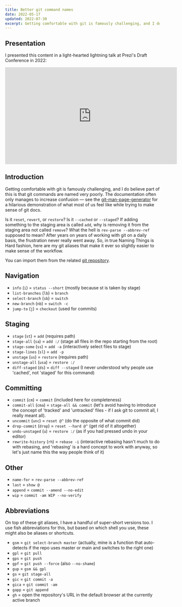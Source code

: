 ```yaml
---
title: Better git command names
date: 2022-05-17
updated: 2022-07-30
excerpt: Getting comfortable with git is famously challenging, and I do believe part of this is that git commands are named very poorly.
---
```


## Presentation

I presented this content in a light-hearted lightning talk at Prezi's Draft Conference in 2022:
<iframe width="560" height="315" src="https://www.youtube-nocookie.com/embed/91J19QG5pzo" title="YouTube video player" frameborder="0" allow="accelerometer; autoplay; clipboard-write; encrypted-media; gyroscope; picture-in-picture" allowfullscreen></iframe>

## Introduction

Getting comfortable with git is famously challenging, and I do believe part of this is that git commands are named very
poorly. The documentation often only manages to increase confusion — see the [git-man-page-generator](https://git-man-page-generator.lokaltog.net/) for a hilarious
demonstration of what most of us feel like while trying to make sense of git docs.

Is it `reset`, `revert`, or `restore`? Is it `--cached` or `--staged`? If adding something to the staging area is called `add`, why
is removing it from the staging area not called `remove`? What the hell is `rev-parse --abbrev-ref` supposed to mean? After
years on years of working with git on a daily basis, the frustration never really went away. So, in true Naming Things
is Hard fashion, here are my git aliases that make it ever so slightly easier to make sense of the workflow.

You can import them from the related [git repository](https://github.com/endreymarcell/git-sane).

## Navigation

- `info` (`i`) = `status --short` (mostly because st is taken by stage)
- `list-branches` (`lb`) = `branch`
- `select-branch` (`sb`) = `switch`
- `new-branch` (`nb`) = `switch -c`
- `jump-to` (`j`) = `checkout` (used for commits)

## Staging

- `stage` (`st`) = `add` (requires path)
- `stage-all` (`sa`) = `add :/` (stage all files in the repo starting from the root)
- `stage-some` (`ss`) = `add -a` (interactively select files to stage)
- `stage-lines` (`sl`) = `add -p`
- `unstage` (`us`) = `restore` (requires path)
- `unstage-all` (`usa`) = `restore :/`
- `diff-staged` (`ds`) = `diff --staged` (I never understood why people use 'cached', not 'staged' for this command)

## Committing

- `commit` (`cm`) = `commit` (included here for completeness)
- `commit-all` (`cma`) = `stage-all && commit` (let's avoid having to introduce the concept of 'tracked' and 'untracked' files - if I ask git to commit all, I really meant all).
- `uncommit` (`unc`) = `reset @^` (do the opposite of what commit did)
- `drop-commit` (`drop`) = `reset --hard @^` (get rid of it altogether)
- `undo-unstaged` (`u`) = `restore :/` (as if you had pressed undo in your editor)
- `rewrite-history` (`rh`) = `rebase -i` (interactive rebasing hasn't much to do with rebasing, and 'rebasing' is a hard concept to work with anyway, so let's just name this the way people think of it)

## Other

- `name-for` = `rev-parse --abbrev-ref`
- `last` = `show @`
- `append` = `commit --amend --no-edit`
- `wip` = `commit -am WIP --no-verify`

## Abbreviations

On top of these git aliases, I have a handful of super-short versions too. I use fish abbreviations for this, but based
on which shell you use, these might also be aliases or shortcuts.

- `gsm` = `git select-branch master` (actually, mine is a function that auto-detects if the repo uses master or main and switches to the right one)
- `gpl` = `git pull`
- `gps` = `git push`
- `gpf` = `git push --force` (also `--no-shame`)
- `gup` = `gsm && gpl`
- `gs` = `git stage-all`
- `gic` = `git commit -a`
- `gica` = `git commit -am`
- `gapp` = `git append`
- `gh` = open the repository's URL in the default browser at the currently active branch

